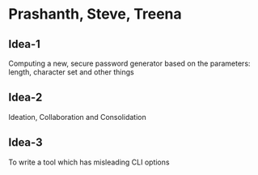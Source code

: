 # Prashanth, Steve, Treena

## Idea-1
Computing a new, secure password generator based on the parameters: length, character set and other things

## Idea-2
Ideation, Collaboration and Consolidation

## Idea-3
To write a tool which has misleading CLI options
